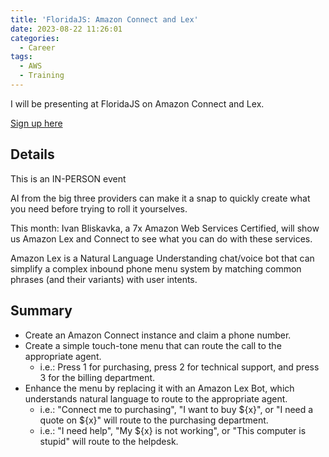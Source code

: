 ```yaml
---
title: 'FloridaJS: Amazon Connect and Lex'
date: 2023-08-22 11:26:01
categories:
  - Career
tags:
  - AWS
  - Training
---
```


I will be presenting at FloridaJS on Amazon Connect and Lex.

[Sign up here](https://www.meetup.com/floridajs/events/295750011/)

## Details

This is an IN-PERSON event

AI from the big three providers can make it a snap to quickly create what you need before trying to roll it yourselves.

This month: Ivan Bliskavka, a 7x Amazon Web Services Certified, will show us Amazon Lex and Connect to see what you can do with these services.

Amazon Lex is a Natural Language Understanding chat/voice bot that can simplify a complex inbound phone menu system by matching common phrases (and their variants) with user intents.

## Summary

- Create an Amazon Connect instance and claim a phone number.
- Create a simple touch-tone menu that can route the call to the appropriate agent.
  - i.e.: Press 1 for purchasing, press 2 for technical support, and press 3 for the billing department.
- Enhance the menu by replacing it with an Amazon Lex Bot, which understands natural language to route to the appropriate agent.
  - i.e.: "Connect me to purchasing", "I want to buy ${x}", or "I need a quote on ${x}" will route to the purchasing department.
  - i.e.: "I need help", "My ${x} is not working", or "This computer is stupid" will route to the helpdesk.
